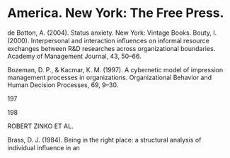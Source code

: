 # America. New York: The Free Press.

de Botton, A. (2004). Status anxiety. New York: Vintage Books. Bouty, I. (2000). Interpersonal and interaction inﬂuences on informal resource exchanges between R&D researches across organizational boundaries. Academy of Management Journal, 43, 50–66.

Bozeman, D. P., & Kacmar, K. M. (1997). A cybernetic model of impression management processes in organizations. Organizational Behavior and Human Decision Processes, 69, 9–30.

197

198

ROBERT ZINKO ET AL.

Brass, D. J. (1984). Being in the right place: a structural analysis of individual inﬂuence in an
